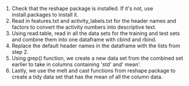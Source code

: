 1) Check that the reshape package is installed. If it's not, use install.packages to install it.
2) Read in features.txt and activity_labels.txt for the header names and factors to convert the activity numbers into descriptive text.
3) Using read.table, read in all the data sets for the training and test sets and combine them into one dataframe with cbind and rbind.
4) Replace the default header names in the dataframe with the lists from step 2.
5) Using grep() function, we create a new data set from the combined set earlier to take in columns containing 'std' and' mean'.
6) Lastly, we use the melt and cast functions from reshape package to create a tidy data set that has the mean of all the column data.